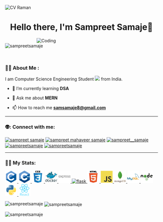 ![CV Raman](https://github.com/sampreetsamaje/sampreetsamaje/assets/105150280/495962c0-5cd1-490e-b421-44e2356220eb)

<h1 align="center">Hello there, I'm Sampreet Samaje👋</h1>
<img align="right" alt="Coding" width="400" src="https://cdn.dribbble.com/users/1162077/screenshots/3848914/programmer.gif"

---

<p align="left"> <img src="https://komarev.com/ghpvc/?username=sampreetsamaje&label=Profile%20views&color=0e75b6&style=flat" alt="sampreetsamaje" /> </p>

<p align="left"> <a href="https://twitter.com/" target="blank"><img src="https://img.shields.io/twitter/follow/?logo=twitter&style=for-the-badge" alt="" /></a> </p>
 
### :man_technologist: About Me :
I am Computer Science Engineering Student <img src="https://media.giphy.com/media/WUlplcMpOCEmTGBtBW/giphy.gif" width="30"> from India.

- 🌱 I’m currently learning **DSA**

- 💬 Ask me about **MERN**

- 📫 How to reach me **samsamaje8@gmail.com**

---
### 👽: Connect with me:
<p align="left">
<a href="https://linkedin.com/in/sampreet samaje" target="blank"><img align="center" src="https://raw.githubusercontent.com/rahuldkjain/github-profile-readme-generator/master/src/images/icons/Social/linked-in-alt.svg" alt="sampreet samaje" height="30" width="40" /></a>
<a href="https://fb.com/sampreet mahaveer samaje" target="blank"><img align="center" src="https://raw.githubusercontent.com/rahuldkjain/github-profile-readme-generator/master/src/images/icons/Social/facebook.svg" alt="sampreet mahaveer samaje" height="30" width="40" /></a>
<a href="https://instagram.com/sampreet__samaje" target="blank"><img align="center" src="https://raw.githubusercontent.com/rahuldkjain/github-profile-readme-generator/master/src/images/icons/Social/instagram.svg" alt="sampreet__samaje" height="30" width="40" /></a>
<a href="https://www.leetcode.com/sampreetsamaje" target="blank"><img align="center" src="https://raw.githubusercontent.com/rahuldkjain/github-profile-readme-generator/master/src/images/icons/Social/leet-code.svg" alt="sampreetsamaje" height="30" width="40" /></a>
<a href="https://auth.geeksforgeeks.org/user/sampreetsamaje" target="blank"><img align="center" src="https://raw.githubusercontent.com/rahuldkjain/github-profile-readme-generator/master/src/images/icons/Social/geeks-for-geeks.svg" alt="sampreetsamaje" height="30" width="40" /></a>
</p>

---
### :climbing_man: My Stats:
<p align="left"> <a href="https://www.cprogramming.com/" target="_blank" rel="noreferrer"> <img src="https://raw.githubusercontent.com/devicons/devicon/master/icons/c/c-original.svg" alt="c" width="40" height="40"/> </a> <a href="https://www.w3schools.com/cpp/" target="_blank" rel="noreferrer"> <img src="https://raw.githubusercontent.com/devicons/devicon/master/icons/cplusplus/cplusplus-original.svg" alt="cplusplus" width="40" height="40"/> </a> <a href="https://www.w3schools.com/css/" target="_blank" rel="noreferrer"> <img src="https://raw.githubusercontent.com/devicons/devicon/master/icons/css3/css3-original-wordmark.svg" alt="css3" width="40" height="40"/> </a> <a href="https://www.docker.com/" target="_blank" rel="noreferrer"> <img src="https://raw.githubusercontent.com/devicons/devicon/master/icons/docker/docker-original-wordmark.svg" alt="docker" width="40" height="40"/> </a> <a href="https://expressjs.com" target="_blank" rel="noreferrer"> <img src="https://raw.githubusercontent.com/devicons/devicon/master/icons/express/express-original-wordmark.svg" alt="express" width="40" height="40"/> </a> <a href="https://flask.palletsprojects.com/" target="_blank" rel="noreferrer"> <img src="https://www.vectorlogo.zone/logos/pocoo_flask/pocoo_flask-icon.svg" alt="flask" width="40" height="40"/> </a> <a href="https://www.w3.org/html/" target="_blank" rel="noreferrer"> <img src="https://raw.githubusercontent.com/devicons/devicon/master/icons/html5/html5-original-wordmark.svg" alt="html5" width="40" height="40"/> </a> <a href="https://developer.mozilla.org/en-US/docs/Web/JavaScript" target="_blank" rel="noreferrer"> <img src="https://raw.githubusercontent.com/devicons/devicon/master/icons/javascript/javascript-original.svg" alt="javascript" width="40" height="40"/> </a> <a href="https://www.mongodb.com/" target="_blank" rel="noreferrer"> <img src="https://raw.githubusercontent.com/devicons/devicon/master/icons/mongodb/mongodb-original-wordmark.svg" alt="mongodb" width="40" height="40"/> </a> <a href="https://www.mysql.com/" target="_blank" rel="noreferrer"> <img src="https://raw.githubusercontent.com/devicons/devicon/master/icons/mysql/mysql-original-wordmark.svg" alt="mysql" width="40" height="40"/> </a> <a href="https://nodejs.org" target="_blank" rel="noreferrer"> <img src="https://raw.githubusercontent.com/devicons/devicon/master/icons/nodejs/nodejs-original-wordmark.svg" alt="nodejs" width="40" height="40"/> </a> <a href="https://www.python.org" target="_blank" rel="noreferrer"> <img src="https://raw.githubusercontent.com/devicons/devicon/master/icons/python/python-original.svg" alt="python" width="40" height="40"/> </a> <a href="https://reactjs.org/" target="_blank" rel="noreferrer"> <img src="https://raw.githubusercontent.com/devicons/devicon/master/icons/react/react-original-wordmark.svg" alt="react" width="40" height="40"/> </a> </p>

<p><img align="left" src="https://github-readme-stats.vercel.app/api/top-langs?username=sampreetsamaje&show_icons=true&locale=en&layout=compact" alt="sampreetsamaje" /></p>

<p>&nbsp;<img align="center" src="https://github-readme-stats.vercel.app/api?username=sampreetsamaje&show_icons=true&locale=en" alt="sampreetsamaje" /></p>

<p><img align="center" src="https://github-readme-streak-stats.herokuapp.com/?user=sampreetsamaje&" alt="sampreetsamaje" /></p>
